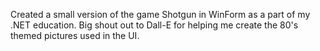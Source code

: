 Created a small version of the game Shotgun in WinForm as a part of my .NET education. Big shout out to Dall-E for helping me create the 80's themed pictures used in the UI.
